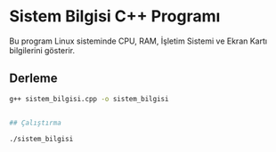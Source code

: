 # Sistem Bilgisi C++ Programı

Bu program Linux sisteminde CPU, RAM, İşletim Sistemi ve Ekran Kartı bilgilerini gösterir.

## Derleme

```bash
g++ sistem_bilgisi.cpp -o sistem_bilgisi


## Çalıştırma

./sistem_bilgisi
